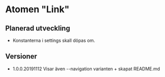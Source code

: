 # Atomen "Link"

## Planerad utveckling
* Konstanterna i settings skall döpas om.

## Versioner 
* 1.0.0.20191112 Visar även --navigation varianten + skapat README.md
